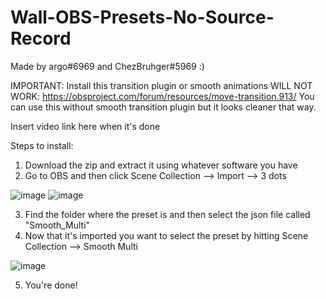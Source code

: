 # Wall-OBS-Presets-No-Source-Record
Made by argo#6969 and ChezBruhger#5969 :)

IMPORTANT:
Install this transition plugin or smooth animations WILL NOT WORK: https://obsproject.com/forum/resources/move-transition.913/
You can use this without smooth transition plugin but it looks cleaner that way. 

Insert video link here when it's done 

Steps to install:
1. Download the zip and extract it using whatever software you have
2. Go to OBS and then click Scene Collection --> Import --> 3 dots

![image](https://user-images.githubusercontent.com/105522941/168393988-bfce4d77-5e16-495a-8472-56d2b643e237.png)
![image](https://user-images.githubusercontent.com/105522941/168394078-af55a3bd-e0f0-4879-8ed8-d3c77be177d2.png)


3. Find the folder where the preset is and then select the json file called "Smooth_Multi"
4. Now that it's imported you want to select the preset by hitting Scene Collection --> Smooth Multi

![image](https://user-images.githubusercontent.com/105522941/168394885-f6182780-5901-415f-9485-05c5dc5eedcd.png)

5. You're done!
